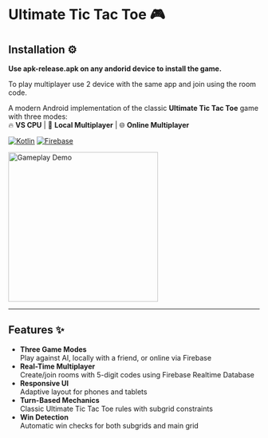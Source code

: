 # Ultimate Tic Tac Toe 🎮


## Installation ⚙️

**Use apk-release.apk on any andorid device to install the game.**

To play multiplayer use 2 device with the same app and join using the room code.

A modern Android implementation of the classic **Ultimate Tic Tac Toe** game with three modes:  
🔥 **VS CPU** | 👥 **Local Multiplayer** | 🌐 **Online Multiplayer**

[![Kotlin](https://img.shields.io/badge/Kotlin-1.9.22-blue.svg)](https://kotlinlang.org)
[![Firebase](https://img.shields.io/badge/Firebase-11.0.1-orange.svg)](https://firebase.google.com)

<img src="screenshots/gameplay.gif" width="300" alt="Gameplay Demo">

---

## Features ✨
- **Three Game Modes**  
  Play against AI, locally with a friend, or online via Firebase
- **Real-Time Multiplayer**  
  Create/join rooms with 5-digit codes using Firebase Realtime Database
- **Responsive UI**  
  Adaptive layout for phones and tablets
- **Turn-Based Mechanics**  
  Classic Ultimate Tic Tac Toe rules with subgrid constraints
- **Win Detection**  
  Automatic win checks for both subgrids and main grid
